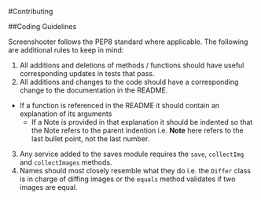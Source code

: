 #Contributing

##Coding Guidelines

Screenshooter follows the PEP8 standard where applicable. The following are additional rules to keep in mind:

1. All additions and deletions of methods / functions should have useful corresponding updates in tests that pass.
2. All additions and changes to the code should have a corresponding change to the documentation in the README.
  - If a function is referenced in the README it should contain an explanation of its arguments
    - If a Note is provided in that explanation it should be indented so that the Note refers to the parent indention i.e. **Note** here refers to the last bullet point, not the last number.
3. Any service added to the saves module requires the `save`, `collectImg` and `collectImages` methods.
4. Names should most closely resemble what they do i.e. the `Differ` class is in charge of diffing images or the `equals` method validates if two images are equal.
